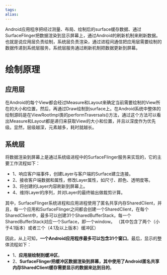 ```yaml
---
tags: 
alias:
---
```

Android应用程序把经过测量、布局、绘制后的surface缓存数据、通过SurfaceFlinger把数据渲染到显示屏幕上，通过Android的刷新机制来刷新数据。
也就是说应用层负责绘制，系统层负责渲染，通过进程间通信把应用层需要绘制的数据传递到系统层服务，系统层服务通过刷新机制把数据更新到屏幕。

# 绘制原理
## 应用层
在Android的每个View都会经过Measure和Layout来确定当前需要绘制的View所在的大小和位置，然后，再通过Draw绘制到surface上。在Android系统中整体的绘制源码是在ViewRootImpl类的performTraversals()方法，通过这个方法可以看出Measure和Layout都是递归来获取View的大小和位置，并且以深度作为优先级。显然，层级越深，元素越多，耗时就越长。

## 系统层
将数据渲染到屏幕上是通过系统级进程中的SurfaceFlinger服务来实现的，它的主要工作流程如下：

-   1、响应客户端事件，创建Layer与客户端的Surface建立连接。
-   2、接收客户端数据和属性，修改Layer属性，如尺寸、颜色、透明度等。
-   3、将创建的Layer内容刷新到屏幕上。
-   4、维持Layer的序列，并对Layer的最终输出做裁剪计算。

其中，SurfaceFlinger系统进程和应用进程使用了匿名共享内存SharedClient，并且，每一个应用和SurfaceFlinger之间都会创建一个SharedClient，在每个SharedClient中，最多可以创建31个SharedBufferStack，每一个SharedBufferStack对应一个Surface，即一个window。
（其中包含了两个（小于4.1版本）或者三个（4.1及以上版本）缓冲区）

因此，从上可知，**一个Android应用程序最多可以包含31个窗口**。最后，显示的整体流程如下：

-   1、**应用层绘制到缓冲区**。
-   2、**SurfaceFlinger把缓冲区数据渲染到屏幕，其中使用了Android匿名共享内存SharedClient缓存需要显示的数据来达到目的**。









